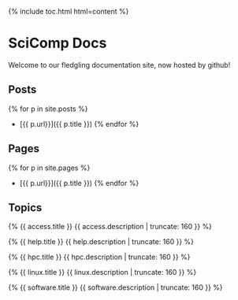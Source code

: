 ---
---

{% include toc.html html=content %}

# SciComp Docs
Welcome to our fledgling documentation site, now hosted by github!

## Posts

{% for p in site.posts %}
 * [{{ p.url}}]({{ p.title }})
{% endfor %}

## Pages

{% for p in site.pages %}
 * [{{ p.url}}]({{ p.title }})
{% endfor %}

## Topics
{%
{{ access.title }}
{{ access.description | truncate: 160 }}
%}

{%
{{ help.title }}
{{ help.description | truncate: 160 }}
%}

{%
{{ hpc.title }}
{{ hpc.description | truncate: 160 }}
%}

{%
{{ linux.title }}
{{ linux.description | truncate: 160 }}
%}

{%
{{ software.title }}
{{ software.description | truncate: 160 }}
%}
